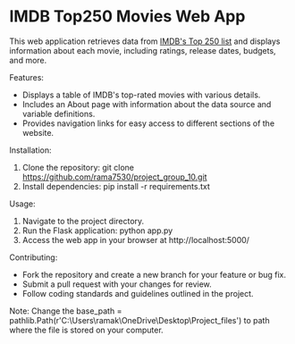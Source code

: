 # IMDB Top250 Movies Web App

This web application retrieves data from [IMDB's Top 250 list](https://www.kaggle.com/datasets/joekd6/imdb-top250-movies) and displays information about each movie, including ratings, release dates, budgets, and more.

Features:
- Displays a table of IMDB's top-rated movies with various details.
- Includes an About page with information about the data source and variable definitions.
- Provides navigation links for easy access to different sections of the website.

Installation:
1. Clone the repository: git clone https://github.com/rama7530/project_group_10.git
2. Install dependencies: pip install -r requirements.txt

Usage:
1. Navigate to the project directory.
2. Run the Flask application: python app.py
3. Access the web app in your browser at http://localhost:5000/

Contributing:
- Fork the repository and create a new branch for your feature or bug fix.
- Submit a pull request with your changes for review.
- Follow coding standards and guidelines outlined in the project.

Note: Change the base_path = pathlib.Path(r'C:\Users\ramak\OneDrive\Desktop\Project_files') to path where the file is stored on your computer.
